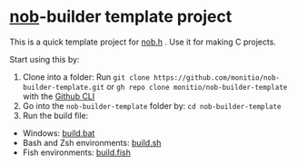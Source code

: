 # [nob](https://github.com/tsoding/nob.h)-builder template project
This is a quick template project for [nob.h](https://github.com/tsoding/nob.h) . Use it for making C projects.

Start using this by:
1. Clone into a folder: Run `git clone https://github.com/monitio/nob-builder-template.git` or `gh repo clone monitio/nob-builder-template` with the [Github CLI](https://cli.github.com)
2. Go into the `nob-builder-template` folder by: `cd nob-builder-template`
3. Run the build file:
  - Windows: [build.bat](./build.bat)
  - Bash and Zsh environments: [build.sh](./build.sh)
  - Fish environments: [build.fish](./build.fish)
